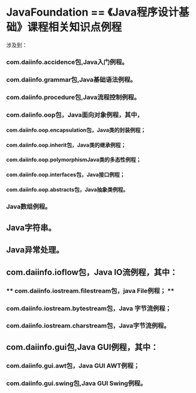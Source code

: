 # JavaFoundation   == 《Java程序设计基础》课程相关知识点例程
涉及到：  
### com.daiinfo.accidence包,Java入门例程。  
### com.daiinfo.grammar包,Java基础语法例程。  
### com.daiinfo.procedure包,Java流程控制例程。  
### com.daiinfo.oop包，Java面向对象例程，其中，      
#### **com.daiinfo.oop.encapsulation包，Java类的封装例程；**  
#### com.daiinfo.oop.inherit包，Java类的继承例程；  
#### com.daiinfo.oop.polymorphismJava类的多态性例程；  
#### com.daiinfo.oop.interfaces包，Java接口例程；  
#### com.daiinfo.oop.abstracts包，Java抽象类例程。  
### Java数组例程。    
## Java字符串。    
## Java异常处理。    
## com.daiinfo.ioflow包，Java IO流例程，其中：  
### ** com.daiinfo.iostream.filestream包，java File例程； **  
### com.daiinfo.iostream.bytestream包，Java 字节流例程；  
### com.daiinfo.iostream.charstream包，Java字节流例程。    
## com.daiinfo.gui包,Java GUI例程，其中：
### com.daiinfo.gui.awt包，Java GUI AWT例程；
### com.daiinfo.gui.swing包,Java GUI Swing例程。
